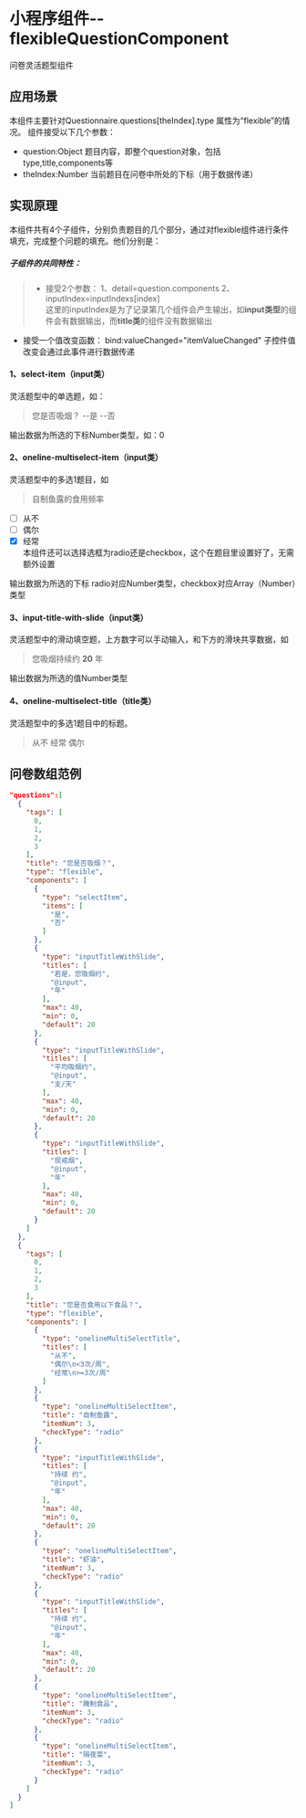 # 小程序组件--flexibleQuestionComponent
问卷灵活题型组件

## 应用场景
本组件主要针对Questionnaire.questions[theIndex].type 属性为“flexible”的情况。
<flexible>组件接受以下几个参数：
* question:Object 题目内容，即整个question对象，包括type,title,components等
* theIndex:Number 当前题目在问卷中所处的下标（用于数据传递）

## 实现原理
本组件共有4个子组件，分别负责题目的几个部分，通过对flexible组件进行条件填充，完成整个问题的填充。他们分别是：
##### 子组件的共同特性：
> * 接受2个参数：
1、detail=question.components
2、inputIndex=inputIndexs[index] <br>这里的inputIndex是为了记录第几个组件会产生输出，如**input类型**的组件会有数据输出，而**title类**的组件没有数据输出
* 接受一个值改变函数：
bind:valueChanged="itemValueChanged" 子控件值改变会通过此事件进行数据传递

#### 1、select-item（input类）
灵活题型中的单选题，如：
> 您是否吸烟？
--是
--否

输出数据为所选的下标Number类型，如：0

#### 2、oneline-multiselect-item（input类）
灵活题型中的多选1题目，如
> 自制鱼露的食用频率
- [ ] 从不
- [ ] 偶尔  
- [x] 经常  
本组件还可以选择选框为radio还是checkbox，这个在题目里设置好了，无需额外设置

输出数据为所选的下标
radio对应Number类型，checkbox对应Array（Number）类型

#### 3、input-title-with-slide（input类）
灵活题型中的滑动填空题，上方数字可以手动输入，和下方的滑块共享数据，如
> 您吸烟持续约 **20** 年

输出数据为所选的值Number类型

#### 4、oneline-multiselect-title（title类）
灵活题型中的多选1题目中的标题。
> 从不 经常 偶尔


## 问卷数组范例
```json
"questions":[
  {
    "tags": [
      0,
      1,
      2,
      3
    ],
    "title": "您是否吸烟？",
    "type": "flexible",
    "components": [
      {
        "type": "selectItem",
        "items": [
          "是",
          "否"
        ]
      },
      {
        "type": "inputTitleWithSlide",
        "titles": [
          "若是，您吸烟约",
          "@input",
          "年"
        ],
        "max": 40,
        "min": 0,
        "default": 20
      },
      {
        "type": "inputTitleWithSlide",
        "titles": [
          "平均吸烟约",
          "@input",
          "支/天"
        ],
        "max": 40,
        "min": 0,
        "default": 20
      },
      {
        "type": "inputTitleWithSlide",
        "titles": [
          "现戒烟",
          "@input",
          "年"
        ],
        "max": 40,
        "min": 0,
        "default": 20
      }
    ]
  },
  {
    "tags": [
      0,
      1,
      2,
      3
    ],
    "title": "您是否食用以下食品？",
    "type": "flexible",
    "components": [
      {
        "type": "onelineMultiSelectTitle",
        "titles": [
          "从不",
          "偶尔\n<3次/周",
          "经常\n>=3次/周"
        ]
      },
      {
        "type": "onelineMultiSelectItem",
        "title": "自制鱼露",
        "itemNum": 3,
        "checkType": "radio"
      },
      {
        "type": "inputTitleWithSlide",
        "titles": [
          "持续 约",
          "@input",
          "年"
        ],
        "max": 40,
        "min": 0,
        "default": 20
      },
      {
        "type": "onelineMultiSelectItem",
        "title": "虾油",
        "itemNum": 3,
        "checkType": "radio"
      },
      {
        "type": "inputTitleWithSlide",
        "titles": [
          "持续 约",
          "@input",
          "年"
        ],
        "max": 40,
        "min": 0,
        "default": 20
      },
      {
        "type": "onelineMultiSelectItem",
        "title": "腌制食品",
        "itemNum": 3,
        "checkType": "radio"
      },
      {
        "type": "onelineMultiSelectItem",
        "title": "隔夜菜",
        "itemNum": 3,
        "checkType": "radio"
      }
    ]
  }
]
```
